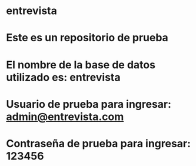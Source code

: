 # entrevista
# Este es un repositorio de prueba
# El nombre de la base de datos utilizado es: entrevista
# Usuario de prueba para ingresar: admin@entrevista.com
# Contraseña de prueba para ingresar: 123456
